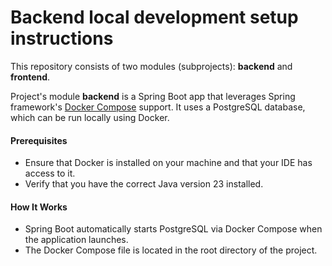 # Backend local development setup instructions

This repository consists of two modules (subprojects): **backend** and **frontend**.

Project's module **backend** is a Spring Boot app that leverages Spring framework's [Docker Compose](https://docs.spring.io/spring-boot/how-to/docker-compose.html) support. It uses a PostgreSQL database, which can be run locally using Docker.

#### Prerequisites
- Ensure that Docker is installed on your machine and that your IDE has access to it.
- Verify that you have the correct Java version 23 installed.

#### How It Works
- Spring Boot automatically starts PostgreSQL via Docker Compose when the application launches.
- The Docker Compose file is located in the root directory of the project.

